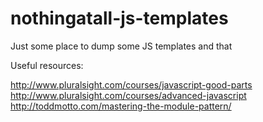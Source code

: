 # nothingatall-js-templates

Just some place to dump some JS templates and that

Useful resources:

http://www.pluralsight.com/courses/javascript-good-parts
http://www.pluralsight.com/courses/advanced-javascript
http://toddmotto.com/mastering-the-module-pattern/

